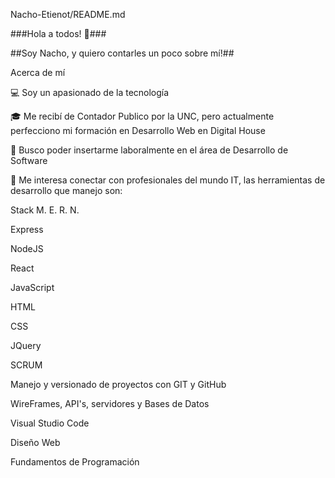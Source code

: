 Nacho-Etienot/README.md

###Hola a todos! 👋###

##Soy Nacho, y  quiero contarles un poco sobre mí!##

Acerca de mí  

💻 Soy un apasionado de la tecnología  

🎓 Me recibí de Contador Publico por la UNC, pero actualmente perfecciono mi formación en Desarrollo Web en Digital House  

💼 Busco poder insertarme laboralmente en el área de Desarrollo de Software  

💬 Me interesa conectar con profesionales del mundo IT, las herramientas de desarrollo que manejo son:  

Stack M. E. R. N.   

Express  

NodeJS  

React  

JavaScript  

HTML  

CSS  

JQuery  

SCRUM  

Manejo y versionado de proyectos con GIT y GitHub  

WireFrames, API's, servidores y Bases de Datos  

Visual Studio Code  

Diseño Web  

Fundamentos de Programación
